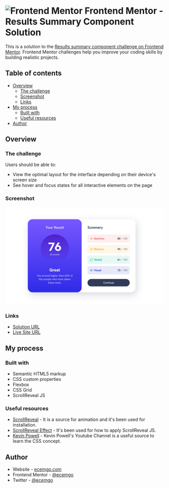 # <img src="https://user-images.githubusercontent.com/13468728/222973742-9133bdb5-61f0-4f53-8b08-bb3c349e2056.png" title="Frontend Mentor" alt="Frontend Mentor" width="50" height="50"/> Frontend Mentor - Results Summary Component Solution

This is a solution to the [Results summary component challenge on Frontend Mentor](https://www.frontendmentor.io/challenges/results-summary-component-CE_K6s0maV). Frontend Mentor challenges help you improve your coding skills by building realistic projects.

## Table of contents

- [Overview](#overview)
  - [The challenge](#the-challenge)
  - [Screenshot](#screenshot)
  - [Links](#links)
- [My process](#my-process)
  - [Built with](#built-with)
  - [Useful resources](#useful-resources)
- [Author](#author)

## Overview

### The challenge

Users should be able to:

- View the optimal layout for the interface depending on their device's screen size
- See hover and focus states for all interactive elements on the page

### Screenshot

![](assets/images/screenshot.jpg)

### Links

- [Solution URL](https://github.com/ecemgo/frontend-mentor-challenges/tree/main/results-summary-component)
- [Live Site URL](https://ecemgo-result-summary-component.netlify.app/)

## My process

### Built with

- Semantic HTML5 markup
- CSS custom properties
- Flexbox
- CSS Grid
- ScrollReveal JS

### Useful resources

- [ScrollReveal](https://scrollrevealjs.org/) - It is a source for animation and it's been used for installation.
- [ScrollReveal Effect](https://www.youtube.com/watch?v=Zwa5z9Ws7y4) - It's been used for how to apply ScrollReveal JS.
- [Kevin Powell](https://www.youtube.com/@KevinPowell) - Kevin Powell's Youtube Channel is a useful source to learn the CSS concept.

## Author

- Website - [ecemgo.com](https://www.ecemgo.com/)
- Frontend Mentor - [@ecemgo](https://www.frontendmentor.io/profile/ecemgo)
- Twitter - [@ecemgo](https://twitter.com/ecemgo)
